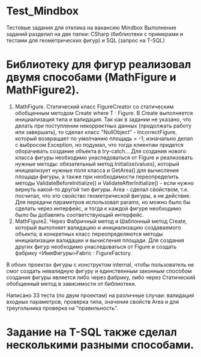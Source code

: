 # Test_Mindbox
Тестовые задания для отклика на вакансию Mindbox
Выполнение заданий разделил на две папки: CSharp (библиотеки с примерами и тестами для геометрических фигур) и SQL (запрос на T-SQL) 

# Библиотеку для фигур реализовал двумя способами (MathFigure и MathFigure2).
1. MathFigure. Статический класс FigureCreator со статическим обобщенным методом Create<T> where T : Figure. В Create<T> выполняется инициализация типа и валидация. Так как в задании не указано, что делать при поступлении некорректных данных (продолжать работу или завершать), то сделал класс "NullObject" - IncorrectFigure, который возвращает по умолчанию площадь = -1; изначально делал с выбросом Exception, но подумал, что тогда клиентам придется оборачивать создание объекта в try-catch... Для создания нового класса фигуры необходимо унаследоваться от Figure и реализовать нужные методы: обязательный метод Initialize(values), который инициализует нужные поля класса и GetArea() для вычисления площади фигуры, а также при необходимости переопределить методы ValidateBeforeInitialize() и ValidateAfterInitialize() - если нужно вернуть какой-то другой тип фигуры. Area - сделал свойством, т.к. посчитал, что это свойство геометрической фигуры, а не действие.
Для передачи параметров использовал params, но можно было бы сделать через интерфейс, и тогда к каждой фигуре необходимо было бы добавлять соответствующий интерфейс.    
2. MathFigure2. Через Фабричный метод и Шаблонный метод Creatе, который выполняет валидацию и инициализацию создаваемого объекта; в конкретных класс переопределяются методы инициализации валидации и вычисления площади. Для создания других фигур необходимо унаследоваться от Figure и создать фабрику <ИмяФигуры>Fabric : FigureFactory.

В обоих проектах фигуры с конструктом internal, чтобы пользователь не смог создать невалидную фигуру и единственным законным способом создания фигуры является либо через фабрику, либо через Статический обобщенный метод в зависимости от библиотеки.

Написано 33 теста (по двум проектам) на различные случаи: валидация входных параметров, проверка типа, значения свойств Area и для треугольника проверка на "правильность". 

# Задание на T-SQL также сделал несколькими разными способами. 
